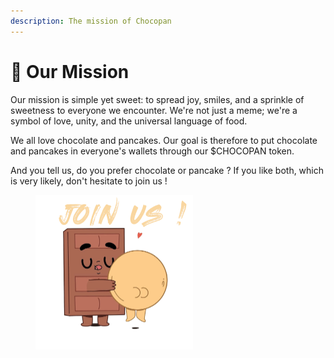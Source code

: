 ```yaml
---
description: The mission of Chocopan
---
```


# 🎫 Our Mission

Our mission is simple yet sweet: to spread joy, smiles, and a sprinkle of sweetness to everyone we encounter. We're not just a meme; we're a symbol of love, unity, and the universal language of food.

We all love chocolate and pancakes. Our goal is therefore to put chocolate and pancakes in everyone's wallets through our $CHOCOPAN token.

And you tell us, do you prefer chocolate or pancake ? If you like both, which is very likely, don't hesitate to join us !



<figure><img src=".gitbook/assets/IMG_3521-removebg-preview.png" alt="" width="252"><figcaption></figcaption></figure>
